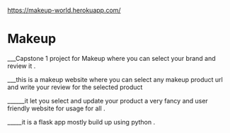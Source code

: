 https://makeup-world.herokuapp.com/

# Makeup


___Capstone 1 project for Makeup where you can select your brand and review it .

___this is a makeup website where you can select any makeup product url and  write your review for the selected product 

______it let you select and update your product a very fancy and user friendly website for usage for all .

_____it is a flask app mostly build up using python .


